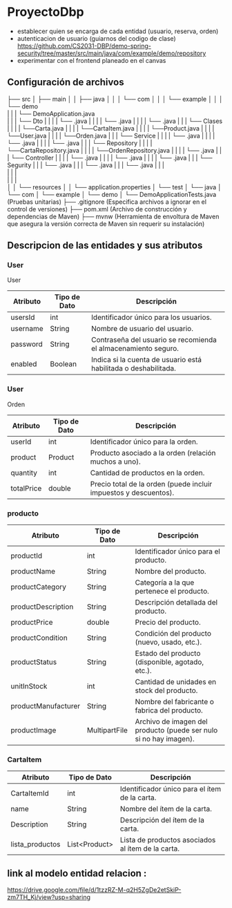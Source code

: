 # ProyectoDbp
- establecer quien se encarga de cada entidad (usuario, reserva, orden)
- autenticacion de usuario (guiarnos del codigo de clase) https://github.com/CS2031-DBP/demo-spring-security/tree/master/src/main/java/com/example/demo/repository
- experimentar con el frontend planeado en el canvas


## Configuración de archivos

├── src
│   ├── main
│   │   ├── java
│   │   │   └── com
│   │   │       └── example
│   │   │           └── demo  
|   |   |               └── DemoApplication.java  
|   |   |               └── Dto
|   |   |               |      └── .java
|   |   |               |      └── .java
|   |   |               |      └── .java
|   |   |               └── Clases
|   |   |               |      └──Carta.java
|   |   |               |      └──CartaItem.java
|   |   |               |      └──Product.java
|   |   |               |      └──User.java
|   |   |               |      └──Orden.java
|   |   |               └── Service
|   |   |               |      └── .java
|   |   |               |      └── .java
|   |   |               |      └── .java
|   |   |               └── Repository
|   |   |               |      └──CartaRepository.java
|   |   |               |      └──OrdenRepository.java
|   |   |               |      └── .java
|   |   |               └── Controller
|   |   |               |      └── .java
|   |   |               |      └── .java
|   |   |               |      └── .java
|   |   |               └── Segurity
|   |   |                      └── .java
|   |   |                      └── .java
|   |   |                      └── .java
|   |   |                       
|   |   |               
|   |   |                      
│   │   └── resources
│   │       └── application.properties 
│   └── test
│       └── java
│           └── com
│               └── example
│                   └── demo
│                       └── DemoApplicationTests.java  (Pruebas unitarias)
├── .gitignore  (Especifica archivos a ignorar en el control de versiones)
├── pom.xml  (Archivo de construcción y dependencias de Maven)
├── mvnw  (Herramienta de envoltura de Maven que asegura la versión correcta de Maven sin requerir su instalación)


## Descripcion de las entidades y sus atributos 
### User
User

| Atributo | Tipo de Dato | Descripción                               |
|----------|---------------|-------------------------------------------|
| usersId  | int           | Identificador único para los usuarios.    |
| username | String        | Nombre de usuario del usuario.             |
| password | String        | Contraseña del usuario se recomienda el almacenamiento seguro. |
| enabled  | Boolean       | Indica si la cuenta de usuario está habilitada o deshabilitada. |


### User
Orden

| Atributo  | Tipo de Dato | Descripción                                                  |
|-----------|---------------|--------------------------------------------------------------|
| userId    | int           | Identificador único para la orden.                           |
| product   | Product       | Producto asociado a la orden (relación muchos a uno).        |
| quantity  | int           | Cantidad de productos en la orden.                            |
| totalPrice| double        | Precio total de la orden (puede incluir impuestos y descuentos). |

### producto

| Atributo            | Tipo de Dato         | Descripción                                                      |
|----------------------|----------------------|------------------------------------------------------------------|
| productId            | int                  | Identificador único para el producto.                             |
| productName          | String               | Nombre del producto.                                             |
| productCategory      | String               | Categoría a la que pertenece el producto.                         |
| productDescription   | String               | Descripción detallada del producto.                               |
| productPrice         | double               | Precio del producto.                                             |
| productCondition     | String               | Condición del producto (nuevo, usado, etc.).                      |
| productStatus        | String               | Estado del producto (disponible, agotado, etc.).                  |
| unitInStock          | int                  | Cantidad de unidades en stock del producto.                       |
| productManufacturer  | String               | Nombre del fabricante o fabrica del producto.                     |
| productImage         | MultipartFile        | Archivo de imagen del producto (puede ser nulo si no hay imagen).  |


### CartaItem

| Atributo          | Tipo de Dato   | Descripción                                           |
|-------------------|-----------------|-------------------------------------------------------|
| CartaItemId       | int             | Identificador único para el ítem de la carta.         |
| name              | String          | Nombre del ítem de la carta.                           |
| Description       | String          | Descripción del ítem de la carta.                      |
| lista_productos   | List\<Product\> | Lista de productos asociados al ítem de la carta.      |


## link al modelo entidad relacion :
 
 https://drive.google.com/file/d/1tzzRZ-M-q2H5ZgDe2etSkiP-zm7TH_Kj/view?usp=sharing


